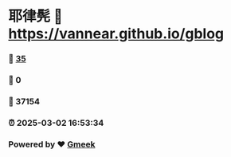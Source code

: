 # 耶律髡 :link: https://vannear.github.io/gblog 
### :page_facing_up: [35](https://vannear.github.io/gblog/tag.html) 
### :speech_balloon: 0 
### :hibiscus: 37154 
### :alarm_clock: 2025-03-02 16:53:34 
### Powered by :heart: [Gmeek](https://github.com/Meekdai/Gmeek)
